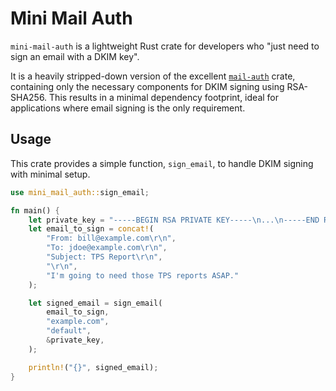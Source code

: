 # Mini Mail Auth

`mini-mail-auth` is a lightweight Rust crate for developers who "just need to sign an email with a DKIM key".

It is a heavily stripped-down version of the excellent [`mail-auth`](https://crates.io/crates/mail-auth) crate, containing only the necessary components for DKIM signing using RSA-SHA256. This results in a minimal dependency footprint, ideal for applications where email signing is the only requirement.

## Usage

This crate provides a simple function, `sign_email`, to handle DKIM signing with minimal setup.

```rust
use mini_mail_auth::sign_email;

fn main() {
    let private_key = "-----BEGIN RSA PRIVATE KEY-----\n...\n-----END RSA PRIVATE KEY-----".to_string();
    let email_to_sign = concat!(
        "From: bill@example.com\r\n",
        "To: jdoe@example.com\r\n",
        "Subject: TPS Report\r\n",
        "\r\n",
        "I'm going to need those TPS reports ASAP."
    );

    let signed_email = sign_email(
        email_to_sign,
        "example.com",
        "default",
        &private_key,
    );

    println!("{}", signed_email);
}
```
